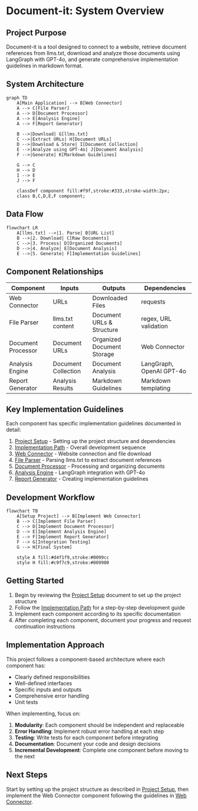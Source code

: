 # Document-it: System Overview

## Project Purpose
Document-it is a tool designed to connect to a website, retrieve document references from llms.txt, download and analyze those documents using LangGraph with GPT-4o, and generate comprehensive implementation guidelines in markdown format.

## System Architecture

```mermaid
graph TD
    A[Main Application] --> B[Web Connector]
    A --> C[File Parser]
    A --> D[Document Processor]
    A --> E[Analysis Engine]
    A --> F[Report Generator]
    
    B -->|Download| G[llms.txt]
    C -->|Extract URLs| H[Document URLs]
    D -->|Download & Store| I[Document Collection]
    E -->|Analyze using GPT-4o| J[Document Analysis]
    F -->|Generate| K[Markdown Guidelines]
    
    G --> C
    H --> D
    I --> E
    J --> F
    
    classDef component fill:#f9f,stroke:#333,stroke-width:2px;
    class B,C,D,E,F component;
```

## Data Flow

```mermaid
flowchart LR
    A[llms.txt] -->|1. Parse| B[URL List]
    B -->|2. Download| C[Raw Documents]
    C -->|3. Process| D[Organized Documents]
    D -->|4. Analyze| E[Document Analysis]
    E -->|5. Generate| F[Implementation Guidelines]
```

## Component Relationships

| Component          | Inputs                        | Outputs                    | Dependencies               |
|--------------------|-------------------------------|----------------------------|----------------------------|
| Web Connector      | URLs                          | Downloaded Files           | requests                   |
| File Parser        | llms.txt content              | Document URLs & Structure  | regex, URL validation      |
| Document Processor | Document URLs                 | Organized Document Storage | Web Connector              |
| Analysis Engine    | Document Collection           | Document Analysis          | LangGraph, OpenAI GPT-4o   |
| Report Generator   | Analysis Results              | Markdown Guidelines        | Markdown templating        |

## Key Implementation Guidelines

Each component has specific implementation guidelines documented in detail:

1. [Project Setup](project_setup.md) - Setting up the project structure and dependencies
2. [Implementation Path](implementation_path.md) - Overall development sequence
3. [Web Connector](web_connector.md) - Website connection and file download
4. [File Parser](file_parser.md) - Parsing llms.txt to extract document references
5. [Document Processor](document_processor.md) - Processing and organizing documents
6. [Analysis Engine](analysis_engine.md) - LangGraph integration with GPT-4o
7. [Report Generator](report_generator.md) - Creating implementation guidelines

## Development Workflow

```mermaid
flowchart TB
    A[Setup Project] --> B[Implement Web Connector]
    B --> C[Implement File Parser]
    C --> D[Implement Document Processor]
    D --> E[Implement Analysis Engine]
    E --> F[Implement Report Generator]
    F --> G[Integration Testing]
    G --> H[Final System]
    
    style A fill:#d4f1f9,stroke:#0099cc
    style H fill:#c9f7c9,stroke:#009900
```

## Getting Started

1. Begin by reviewing the [Project Setup](project_setup.md) document to set up the project structure
2. Follow the [Implementation Path](implementation_path.md) for a step-by-step development guide
3. Implement each component according to its specific documentation
4. After completing each component, document your progress and request continuation instructions

## Implementation Approach

This project follows a component-based architecture where each component has:

- Clearly defined responsibilities
- Well-defined interfaces
- Specific inputs and outputs
- Comprehensive error handling
- Unit tests

When implementing, focus on:

1. **Modularity**: Each component should be independent and replaceable
2. **Error Handling**: Implement robust error handling at each step
3. **Testing**: Write tests for each component before integrating
4. **Documentation**: Document your code and design decisions
5. **Incremental Development**: Complete one component before moving to the next

## Next Steps

Start by setting up the project structure as described in [Project Setup](project_setup.md), then implement the Web Connector component following the guidelines in [Web Connector](web_connector.md).